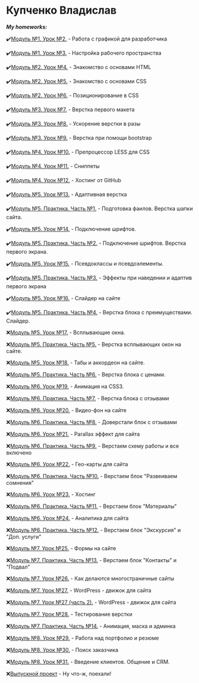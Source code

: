 # **Купченко Владислав**

***My homeworks:***

✔️[Модуль №1. Урок №2.](https://github.com/N1ceeerk/n1ceeerk.github.io/tree/master/lesson_1/img) - Работа с графикой для разработчика

✔️[Модуль №1. Урок №3.](https://github.com/N1ceeerk/n1ceeerk.github.io/tree/master/lesson_2/sec) - Настройка рабочего пространства

✔️[Модуль №2. Урок №4.](https://n1ceeerk.github.io/lesson_3/) - Знакомство с основами HTML

✔️[Модуль №2. Урок №5.](https://n1ceeerk.github.io/lesson_4/) - Знакомство с основами CSS

✔️[Модуль №2. Урок №6.](https://github.com/N1ceeerk/n1ceeerk.github.io/tree/master/lesson_5) - Позиционирование в CSS

✔️[Модуль №3. Урок №7.](https://n1ceeerk.github.io/lesson_6/) - Верстка первого макета

✔️[Модуль №3. Урок №8.](https://n1ceeerk.github.io/lesson_7/) - Ускорение верстки в разы

✔️[Модуль №3. Урок №9.](https://n1ceeerk.github.io/lesson_8/) - Верстка при помощи bootstrap

✔️[Модуль №4. Урок №10.](https://github.com/N1ceeerk/n1ceeerk.github.io/tree/master/lesson_9) - Препроцессор LESS для CSS

✔️[Модуль №4. Урок №11.](https://github.com/N1ceeerk/n1ceeerk.github.io/tree/master/lesson_10) - Сниппеты

✔️[Модуль №4. Урок №12.](https://n1ceeerk.github.io) - Хостинг от GitHub

✔️[Модуль №5. Урок №13.](https://n1ceeerk.github.io/lesson_12/) - Адаптивная верстка

✔️[Модуль №5. Практика. Часть №1.](https://n1ceeerk.github.io/lesson_13/) - Подготовка фаилов. Верстка шапки сайта.

✔️[Модуль №5. Урок №14.](https://n1ceeerk.github.io/lesson_14/) - Подключение шрифтов.

✔️[Модуль №5. Практика. Часть №2.](https://n1ceeerk.github.io/lesson_15/) - Подключение шрифтов. Верстка первого экрана.

✔️[Модуль №5. Урок №15.](https://n1ceeerk.github.io/lesson_16/) - Псевдоклассы и псевдоэлементы.

✔️[Модуль №5. Практика. Часть №3.](https://n1ceeerk.github.io/lesson_17/) - Эффекты при наведении и адаптив первого экрана

✔️[Модуль №5. Урок №16.](https://n1ceeerk.github.io/lesson_18/) - Слайдер на сайте

✔️[Модуль №5. Практика. Часть №4.](https://n1ceeerk.github.io/lesson_19/) - Верстка блока с преимуществами. Слайдер.

❌[Модуль №5. Урок №17.]() - Всплывающие окна.

❌[Модуль №5. Практика. Часть №5.]() - Верстка всплывающих окон на сайте.

❌[Модуль №5. Урок №18.]() - Табы и аккордеон на сайте.

❌[Модуль №5. Практика. Часть №6.]() - Верстка блока с ценами.

❌[Модуль №6. Урок №19.]() - Анимация на CSS3.

❌[Модуль №6. Практика. Часть №7.]() - Верстка блока с отзывами

❌[Модуль №6. Урок №20.]() - Видео-фон на сайте

❌[Модуль №6. Практика. Часть №8.]() - Доверстали блок с отзывами

❌[Модуль №6. Урок №21.]() - Parallax эффект для сайта

❌[Модуль №6. Практика. Часть №9.]() - Верстаем схему работы и все включено

❌[Модуль №6. Урок №22.]() - Гео-карты для сайта

❌[Модуль №6. Практика. Часть №10.]() - Верстаем блок "Развеиваем сомнения"

❌[Модуль №6. Урок №23.]() - Хостинг

❌[Модуль №6. Практика. Часть №11.]() - Верстаем блок "Материалы"

❌[Модуль №6. Урок №24.]() - Аналитика для сайта

❌[Модуль №6. Практика. Часть №12.]() - Верстаем блок "Экскурсия" и "Доп. услуги"

❌[Модуль №7. Урок №25.]() - Формы на сайте

❌[Модуль №7. Практика. Часть №13.]() - Верстаем блок "Контакты" и "Подвал"

❌[Модуль №7. Урок №26.]() - Как делаются многостраничные сайты

❌[Модуль №7. Урок №27.]() - WordPress - движок для сайта

❌[Модуль №7. Урок №27 (часть 2).]() - WordPress - движок для сайта

❌[Модуль №7. Урок №28.]() - Тестирование верстки

❌[Модуль №7. Практика. Часть №14.]() - Анимация, маска и админка

❌[Модуль №8. Урок №29.]() - Работа над портфолио и резюме

❌[Модуль №8. Урок №30.]() - Поиск заказчика

❌[Модуль №8. Урок №31.]() - Введение клиентов. Общение и CRM.

❌[Выпускной проект]() - Ну что-ж, поехали!

